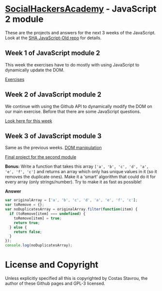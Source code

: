 ﻿# [SocialHackersAcademy](https://www.socialhackersacademy.org/) - JavaScript 2 module

These are the projects and answers for the next 3 weeks of the JavaScript.
Look at the [SHA JavaScript-Old repo](https://github.com/SocialHackersCodeSchool/JavaScript-Old)
for details.

## Week 1 of JavaScript module 2

This week the exercises have to do mostly with using JavaScript
to dynamically update the DOM.

[Exercises](https://costasstavrou.github.io/sha-javascript2/week1/)


## Week 2 of JavaScript module 2

We continue with using the Github API to dynamically modify the DOM
on our main exercise. Before that there are some JavaScript questions.

[Look here for this week](https://costasstavrou.github.io/sha-javascript2/week2/)


## Week 3 of JavaScript module 3

Same as the previous weeks. [DOM manipulation](https://github.com/SocialHackersCodeSchool/JavaScript-Old/blob/master/Week6/MAKEME.md)

[Final project for the second module](https://costasstavrou.github.io/sha-javascript2/week3/)



**Bonus:** Write a function that takes this array `['a', 'b', 'c', 'd', 'a', 'e', 'f', 'c']` and returns an array which only has unique values in it (so it removes the duplicate ones). Make it a 'smart' algorithm that could do it for every array (only strings/number). Try to make it as fast as possible!

**Answer**

```js
var originalArray = ['a', 'b', 'c', 'd', 'a', 'e', 'f', 'c'];
var toRemove = {};
var noDuplicatesArray = originalArray.filter(function(item) {
  if (toRemove[item] === undefined) {
    toRemove[item] = true;
    return true;
  } else {
    return false;
  }
});
console.log(noDuplicatesArray);
```


# License and Copyright

Unless explicitly specified all this is copyrighted by Costas Stavrou, the
author of these Github pages and GPL-3 licensed.
